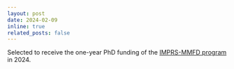 ```yaml
---
layout: post
date: 2024-02-09
inline: true
related_posts: false
---
```


Selected to receive the one-year PhD funding of the <a href="https://imprs-mmfd.tuebingen.mpg.de/"> IMPRS-MMFD program </a> in 2024.